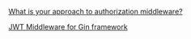 [What is your approach to authorization middleware?](https://www.reddit.com/r/golang/comments/1embrmg/what_is_your_approach_to_authorization_middleware/?rdt=63631)

[JWT Middleware for Gin framework](https://github.com/appleboy/gin-jwt)